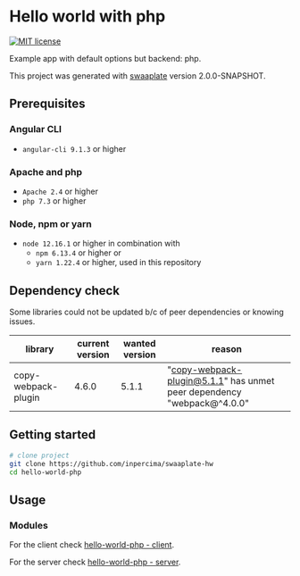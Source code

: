 # Hello world with php

[![MIT license](https://img.shields.io/badge/license-MIT-blue.svg)](./LICENSE.md)

Example app with default options but backend: php.

This project was generated with [swaaplate](https://github.com/inpercima/swaaplate) version 2.0.0-SNAPSHOT.

## Prerequisites

### Angular CLI

* `angular-cli 9.1.3` or higher

### Apache and php

* `Apache 2.4` or higher
* `php 7.3` or higher

### Node, npm or yarn

* `node 12.16.1` or higher in combination with
  * `npm 6.13.4` or higher or
  * `yarn 1.22.4` or higher, used in this repository

## Dependency check

Some libraries could not be updated b/c of peer dependencies or knowing issues.

| library    | current version | wanted version | reason |
| ---------- | --------------- | -------------- | ------ |
| copy-webpack-plugin | 4.6.0 | 5.1.1 | "copy-webpack-plugin@5.1.1" has unmet peer dependency "webpack@^4.0.0" |

## Getting started

```bash
# clone project
git clone https://github.com/inpercima/swaaplate-hw
cd hello-world-php
```

## Usage

### Modules

For the client check [hello-world-php - client](./client).

For the server check [hello-world-php - server](./server).
